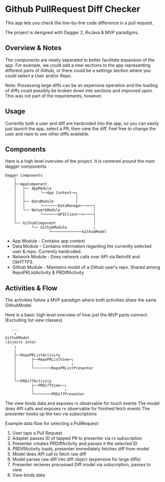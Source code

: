# Github PullRequest Diff Checker #

This app lets you check the line-by-line code difference in a pull request.

The project is designed with Dagger 2, RxJava & MVP paradigms. 

## Overview & Notes ##

The components are neatly separated to better facilitate expansion of the app. For example, we could add a new sections to the app representing different parts of Github, or there could be a settings section where you could select a User and/or Repo.

Note: Processing large diffs can be an expensive operation and the loading of diffs could possibly be broken down into sections and improved upon. This was not part of the requirements, however.

## Usage ##

Currently both a user and diff are hardcoded into the app, so you can easily just launch the app, select a PR, then view the diff. Feel free to change the user and repo to see other diffs available.

## Components ##

Here is a high level overview of the project. It is centered around the main dagger components.

```
Dagger Components
    │
    ├──AppComponent
    │   ├── AppModule 
    │   │       └──App Context─>┐
    │   │                       │
    │   ├── DataModule          │
    │   │       └───────DataManager──>──┐
    │   └── NetworkModule               │
    │           └───────APIClient──>────┤
    │                                   │
    └── GithubComponent                 │
            └── GithubModule            ↓
                    └──────────────GithubModel
```

* App Module - Contains app context
* Data Module - Contains information regarding the currently selected user & repo. Currently hardcoded.
* Network Module - Does network calls over API via Retrofit and OkHTTP3. 
* Github Module - Maintains model of a Github user's repo. Shared among RepoPRListActivity & PRDiffActivity


## Activities & Flow ##

The activities follow a MVP paradigm where both activities share the same GithubModel.

Here is a basic high level overview of how just the MVP parts connect. (Excluding list view classes)

```
   ...
    ↓
GithubModel 
(Injects into)
    ↓
    │
    ├──RepoPRListActivity
    │       ├──RepoPRListView─┐
    │       │                 ↓
    │       └────────RepoPRListPresenter
    │
    │
    └──PRDiffActivity
            ├──PRDiffView──┐
            │              ↓
            └────────PRDiffPresenter
```

The view binds data and exposes rx observable for touch events
The model does API calls and exposes rx observable for finished fetch events
The presenter hooks up the two via subscriptions

Example data flow for selecting a PullRequest:
1) User taps a Pull Request
2) Adapter passes ID of tapped PR to presenter via rx subscription
3) Presenter creates PRDiffActivity and passes it the selected ID
4) PRDiffActivity loads, presenter immediately fetches diff from model
5) Model does API call to fetch raw diff
6) Model parses raw diff into diff object (expensive for large diffs)
7) Presenter recieves processed Diff model via subscription, passes to view
8) View binds data
